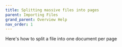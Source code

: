 ```yaml
---
title: Splitting massive files into pages
parent: Importing Files
grand_parent: Overview Help
nav_order: 1
---
```


Here's how to split a file into one document per page
